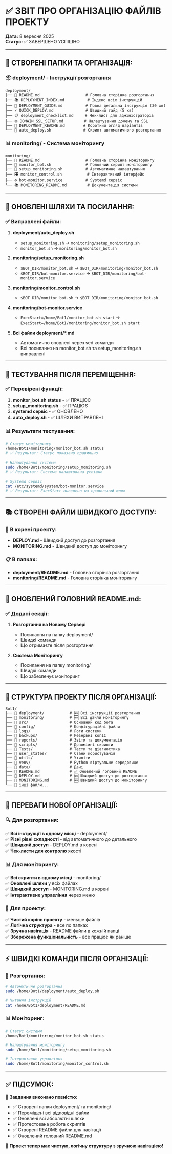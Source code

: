 # ✅ ЗВІТ ПРО ОРГАНІЗАЦІЮ ФАЙЛІВ ПРОЕКТУ

**Дата:** 8 вересня 2025  
**Статус:** ✅ ЗАВЕРШЕНО УСПІШНО

---

## 📂 СТВОРЕНІ ПАПКИ ТА ОРГАНІЗАЦІЯ:

### 📦 deployment/ - Інструкції розгортання
```
deployment/
├── 📄 README.md                    # Головна сторінка розгортання
├── 📚 DEPLOYMENT_INDEX.md          # Індекс всіх інструкцій
├── 📖 DEPLOYMENT_GUIDE.md          # Повна детальна інструкція (30 хв)
├── ⚡ QUICK_DEPLOY.md              # Швидкий гайд (5 хв)
├── 📋 deployment_checklist.md     # Чек-лист для адміністраторів
├── 🌐 DOMAIN_SSL_SETUP.md         # Налаштування домену та SSL
├── 📄 DEPLOYMENT_README.md        # Короткий огляд варіантів
└── 🤖 auto_deploy.sh              # Скрипт автоматичного розгортання
```

### 📊 monitoring/ - Система моніторингу
```
monitoring/
├── 📄 README.md                    # Головна сторінка моніторингу
├── 🎯 monitor_bot.sh               # Головний скрипт моніторингу
├── 🚀 setup_monitoring.sh          # Автоматичне налаштування
├── 🎛️ monitor_control.sh           # Інтерактивний інтерфейс
├── ⚙️ bot-monitor.service          # Systemd сервіс
└── 📚 MONITORING_README.md         # Документація системи
```

---

## 🔧 ОНОВЛЕНІ ШЛЯХИ ТА ПОСИЛАННЯ:

### ✅ Виправлені файли:
1. **deployment/auto_deploy.sh**
   - `setup_monitoring.sh` → `monitoring/setup_monitoring.sh`
   - `monitor_bot.sh` → `monitoring/monitor_bot.sh`

2. **monitoring/setup_monitoring.sh**
   - `$BOT_DIR/monitor_bot.sh` → `$BOT_DIR/monitoring/monitor_bot.sh`
   - `$BOT_DIR/bot-monitor.service` → `$BOT_DIR/monitoring/bot-monitor.service`

3. **monitoring/monitor_control.sh**
   - `$BOT_DIR/monitor_bot.sh` → `$BOT_DIR/monitoring/monitor_bot.sh`

4. **monitoring/bot-monitor.service**
   - `ExecStart=/home/Bot1/monitor_bot.sh start` → `ExecStart=/home/Bot1/monitoring/monitor_bot.sh start`

5. **Всі файли deployment/*.md**
   - Автоматично оновлені через sed команди
   - Всі посилання на monitor_bot.sh та setup_monitoring.sh виправлені

---

## 🧪 ТЕСТУВАННЯ ПІСЛЯ ПЕРЕМІЩЕННЯ:

### ✅ Перевірені функції:
1. **monitor_bot.sh status** - ✅ ПРАЦЮЄ
2. **setup_monitoring.sh** - ✅ ПРАЦЮЄ
3. **systemd сервіс** - ✅ ОНОВЛЕНО
4. **auto_deploy.sh** - ✅ ШЛЯХИ ВИПРАВЛЕНІ

### 📊 Результати тестування:
```bash
# Статус моніторингу
/home/Bot1/monitoring/monitor_bot.sh status
# ✅ Результат: Статус показано правильно

# Налаштування системи
sudo /home/Bot1/monitoring/setup_monitoring.sh
# ✅ Результат: Система налаштована успішно

# Systemd сервіс
cat /etc/systemd/system/bot-monitor.service
# ✅ Результат: ExecStart оновлено на правильний шлях
```

---

## 📚 СТВОРЕНІ ФАЙЛИ ШВИДКОГО ДОСТУПУ:

### 🚀 В корені проекту:
- **DEPLOY.md** - Швидкий доступ до розгортання
- **MONITORING.md** - Швидкий доступ до моніторингу

### 📋 В папках:
- **deployment/README.md** - Головна сторінка розгортання
- **monitoring/README.md** - Головна сторінка моніторингу

---

## 🔄 ОНОВЛЕНИЙ ГОЛОВНИЙ README.md:

### ✅ Додані секції:
1. **Розгортання на Новому Сервері**
   - Посилання на папку deployment/
   - Швидкі команди
   - Що отримаєте після розгортання

2. **Система Моніторингу**
   - Посилання на папку monitoring/
   - Швидкі команди
   - Що забезпечує моніторинг

---

## 🎯 СТРУКТУРА ПРОЕКТУ ПІСЛЯ ОРГАНІЗАЦІЇ:

```
Bot1/
├── 📂 deployment/           # 🆕 Всі інструкції розгортання
├── 📂 monitoring/           # 🆕 Всі файли моніторингу
├── 📂 src/                  # Основний код бота
├── 📂 config/               # Конфігураційні файли
├── 📂 logs/                 # Логи системи
├── 📂 backups/              # Резервні копії
├── 📂 reports/              # Звіти та документація
├── 📂 scripts/              # Допоміжні скрипти
├── 📂 Tests/                # Тести та діагностика
├── 📂 user_states/          # Стани користувачів
├── 📂 utils/                # Утиліти
├── 📂 venv/                 # Python віртуальне середовище
├── 📂 data/                 # Дані
├── 📄 README.md             # ✅ Оновлений головний README
├── 📄 DEPLOY.md             # 🆕 Швидкий доступ до розгортання
├── 📄 MONITORING.md         # 🆕 Швидкий доступ до моніторингу
└── 📄 інші файли...
```

---

## 🎉 ПЕРЕВАГИ НОВОЇ ОРГАНІЗАЦІЇ:

### 🔍 Для розгортання:
✅ **Всі інструкції в одному місці** - deployment/  
✅ **Різні рівні складності** - від автоматичного до детального  
✅ **Швидкий доступ** - DEPLOY.md в корені  
✅ **Чек-листи для контролю** якості  

### 📊 Для моніторингу:
✅ **Всі скрипти в одному місці** - monitoring/  
✅ **Оновлені шляхи** у всіх файлах  
✅ **Швидкий доступ** - MONITORING.md в корені  
✅ **Інтерактивне управління** через меню  

### 🧹 Для проекту:
✅ **Чистий корінь проекту** - меньше файлів  
✅ **Логічна структура** - все по папках  
✅ **Зручна навігація** - README файли в кожній папці  
✅ **Збережена функціональність** - все працює як раніше  

---

## ⚡ ШВИДКІ КОМАНДИ ПІСЛЯ ОРГАНІЗАЦІЇ:

### 🚀 Розгортання:
```bash
# Автоматичне розгортання
sudo /home/Bot1/deployment/auto_deploy.sh

# Читання інструкцій
cat /home/Bot1/deployment/README.md
```

### 📊 Моніторинг:
```bash
# Статус системи
/home/Bot1/monitoring/monitor_bot.sh status

# Налаштування моніторингу
sudo /home/Bot1/monitoring/setup_monitoring.sh

# Інтерактивне управління
sudo /home/Bot1/monitoring/monitor_control.sh
```

---

## ✅ ПІДСУМОК:

🎯 **Завдання виконано повністю:**
- ✅ Створені папки deployment/ та monitoring/
- ✅ Переміщені всі відповідні файли
- ✅ Оновлені всі абсолютні шляхи
- ✅ Протестована робота скриптів
- ✅ Створені README файли для навігації
- ✅ Оновлений головний README.md

🚀 **Проект тепер має чистую, логічну структуру з зручною навігацією!**
